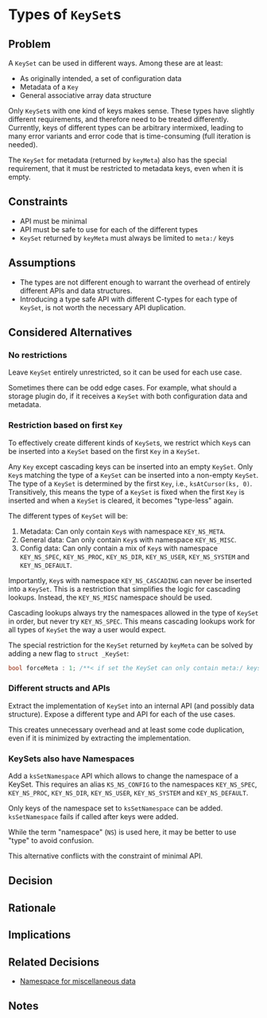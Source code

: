 # Types of `KeySet`s

## Problem

A `KeySet` can be used in different ways.
Among these are at least:

- As originally intended, a set of configuration data
- Metadata of a `Key`
- General associative array data structure

Only `KeySet`s with one kind of keys makes sense.
These types have slightly different requirements, and therefore need to be treated differently.
Currently, keys of different types can be arbitrary intermixed, leading to many error variants and error code that is time-consuming (full iteration is needed).

The `KeySet` for metadata (returned by `keyMeta`) also has the special requirement, that it must be restricted to metadata keys, even when it is empty.

## Constraints

- API must be minimal
- API must be safe to use for each of the different types
- `KeySet` returned by `keyMeta` must always be limited to `meta:/` keys

## Assumptions

- The types are not different enough to warrant the overhead of entirely different APIs and data structures.
- Introducing a type safe API with different C-types for each type of `KeySet`, is not worth the necessary API duplication.

## Considered Alternatives

### No restrictions

Leave `KeySet` entirely unrestricted, so it can be used for each use case.

Sometimes there can be odd edge cases.
For example, what should a storage plugin do, if it receives a `KeySet` with both configuration data and metadata.

### Restriction based on first `Key`

To effectively create different kinds of `KeySet`s, we restrict which `Key`s can be inserted into a `KeySet` based on the first `Key` in a `KeySet`.

Any `Key` except cascading keys can be inserted into an empty `KeySet`.
Only `Key`s matching the type of a `KeySet` can be inserted into a non-empty `KeySet`.
The type of a `KeySet` is determined by the first `Key`, i.e., `ksAtCursor(ks, 0)`.
Transitively, this means the type of a `KeySet` is fixed when the first `Key` is inserted and when a `KeySet` is cleared, it becomes "type-less" again.

The different types of `KeySet` will be:

1. Metadata:
   Can only contain `Key`s with namespace `KEY_NS_META`.
2. General data:
   Can only contain `Key`s with namespace `KEY_NS_MISC`.
3. Config data:
   Can only contain a mix of `Key`s with namespace `KEY_NS_SPEC`, `KEY_NS_PROC`, `KEY_NS_DIR`, `KEY_NS_USER`, `KEY_NS_SYSTEM` and `KEY_NS_DEFAULT`.

Importantly, `Key`s with namespace `KEY_NS_CASCADING` can never be inserted into a `KeySet`.
This is a restriction that simplifies the logic for cascading lookups.
Instead, the `KEY_NS_MISC` namespace should be used.

Cascading lookups always try the namespaces allowed in the type of `KeySet` in order, but never try `KEY_NS_SPEC`.
This means cascading lookups work for all types of `KeySet` the way a user would expect.

The special restriction for the `KeySet` returned by `keyMeta` can be solved by adding a new flag to `struct _KeySet`:

```c
bool forceMeta : 1; /**< if set the KeySet can only contain meta:/ keys */
```

### Different structs and APIs

Extract the implementation of `KeySet` into an internal API (and possibly data structure).
Expose a different type and API for each of the use cases.

This creates unnecessary overhead and at least some code duplication, even if it is minimized by extracting the implementation.

### KeySets also have Namespaces

Add a `ksSetNamespace` API which allows to change the namespace of a KeySet.
This requires an alias `KS_NS_CONFIG` to the namespaces `KEY_NS_SPEC`, `KEY_NS_PROC`, `KEY_NS_DIR`, `KEY_NS_USER`, `KEY_NS_SYSTEM` and `KEY_NS_DEFAULT`.

Only keys of the namespace set to `ksSetNamespace` can be added.
`ksSetNamespace` fails if called after keys were added.

While the term "namespace" (`NS`) is used here, it may be better to use "type" to avoid confusion.

This alternative conflicts with the constraint of minimal API.

## Decision

## Rationale

## Implications

## Related Decisions

- [Namespace for miscellaneous data](../3_decided/misc_namespace.md)

## Notes
